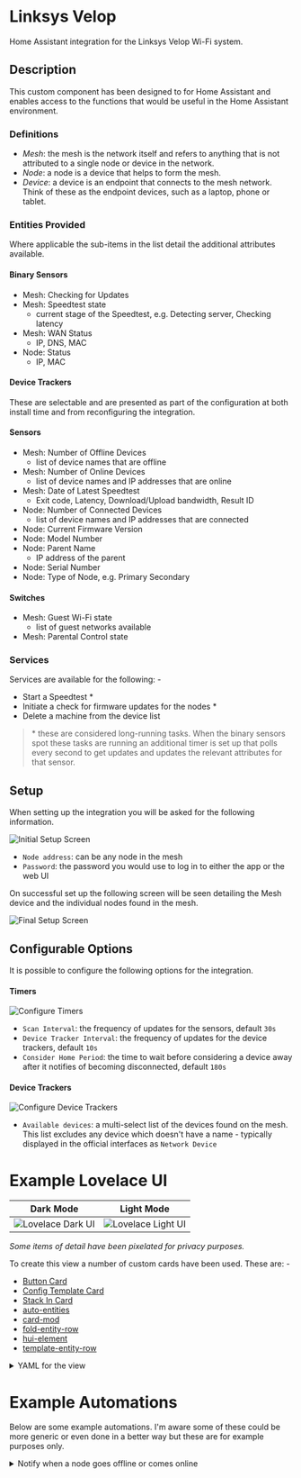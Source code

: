 
# Linksys Velop

Home Assistant integration for the Linksys Velop Wi-Fi system.

## Description

This custom component has been designed to for Home Assistant and enables 
access to the functions that would be useful in the Home Assistant environment.

### Definitions
 
- _Mesh_: the mesh is the network itself and refers to anything that is not 
  attributed to a single node or device in  the network.
- _Node_: a node is a device that helps to form the mesh.
- _Device_: a device is an endpoint that connects to the mesh network. Think 
  of these as the endpoint devices, such as a laptop, phone or tablet. 

### Entities Provided
Where applicable the sub-items in the list detail the additional attributes 
available.

#### Binary Sensors

- Mesh: Checking for Updates
- Mesh: Speedtest state
  - current stage of the Speedtest, e.g. Detecting server, Checking latency
- Mesh: WAN Status
  - IP, DNS, MAC
- Node: Status
  - IP, MAC

#### Device  Trackers

These are selectable and are presented as part of the configuration at both 
install time and from reconfiguring the integration.

#### Sensors

- Mesh: Number of Offline Devices
  - list of device names that are offline
- Mesh: Number of Online Devices
  - list of device names and IP addresses that are online
- Mesh: Date of Latest Speedtest
  - Exit code, Latency, Download/Upload bandwidth, Result ID
- Node: Number of Connected Devices
  - list of device names and IP addresses that are connected
- Node: Current Firmware Version
- Node: Model Number
- Node: Parent Name
  - IP address of the parent
- Node: Serial Number
- Node: Type of Node, e.g. Primary Secondary

#### Switches

- Mesh: Guest Wi-Fi state
  - list of guest networks available
- Mesh: Parental Control state

### Services

Services are available for the following: -

- Start a Speedtest &ast;
- Initiate a check for firmware updates for the nodes &ast;
- Delete a machine from the device list

> &ast; these are considered long-running tasks. When the binary sensors spot 
  these tasks are running an additional timer is set up that polls every 
  second to get updates and updates the relevant attributes for that sensor.    

## Setup

When setting up the integration you will be asked for the following information.

![Initial Setup Screen](https://github.com/uvjim/linksys_velop/raw/main/images/setup_user.png)

- `Node address`: can be any node in the mesh
- `Password`: the password you would use to log in to either the app or the 
  web UI

On successful set up the following screen will be seen detailing the Mesh 
device and the individual nodes found in the mesh.

![Final Setup Screen](https://github.com/uvjim/linksys_velop/raw/main/images/setup_final.png)

## Configurable Options

It is possible to configure the following options for the integration.

#### Timers

![Configure Timers](https://github.com/uvjim/linksys_velop/raw/main/images/config_timers.png)

- `Scan Interval`: the frequency of updates for the sensors, default `30s`
- `Device Tracker Interval`: the frequency of updates for the device 
  trackers, default `10s`
- `Consider Home Period`: the time to wait before considering a device away 
  after it notifies of becoming disconnected, default `180s`

#### Device Trackers

![Configure Device Trackers](https://github.com/uvjim/linksys_velop/raw/main/images/config_device_trackers.png)

- `Available devices`: a multi-select list of the devices found on the mesh. 
  This list excludes any device which doesn't have a name - typically 
  displayed in the official interfaces as `Network Device`

# Example Lovelace UI

| Dark Mode | Light Mode |
|:---:|:---:|
| ![Lovelace Dark UI](https://github.com/uvjim/linksys_velop/raw/main/images/lovelace_dark.png) | ![Lovelace Light UI](https://github.com/uvjim/linksys_velop/raw/main/images/lovelace_light.png) |

*Some items of detail have been pixelated for privacy purposes.*

To create this view a number of custom cards have been used.  These are: -

- [Button Card](https://github.com/custom-cards/button-card)
- [Config Template Card](https://github.com/thomasloven/lovelace-hui-element)
- [Stack In Card](https://github.com/custom-cards/stack-in-card)
- [auto-entities](https://github.com/thomasloven/lovelace-auto-entities)
- [card-mod](https://github.com/thomasloven/lovelace-card-mod)
- [fold-entity-row](https://github.com/thomasloven/lovelace-fold-entity-row)
- [hui-element](https://github.com/thomasloven/lovelace-hui-element)
- [template-entity-row](https://github.com/thomasloven/lovelace-template-entity-row)

<details>
  <summary>YAML for the view</summary>

  ```yaml
  - title: Mesh
    path: mesh
    icon: ''
    badges: []
    cards:
      - type: custom:button-card
        color_type: blank-card
      - type: custom:stack-in-card
        cards:
          - type: custom:button-card
            entity: binary_sensor.velop_mesh_wan_status
            show_name: false
            icon: hass:web
            tap_action:
              action: none
            custom_fields:
              attr_dns_servers: '[[[ return entity.attributes.dns ]]]'
              attr_public_ip: '[[[ return entity.attributes.ip ]]]'
              attr_speedtest_latest: |
                [[[
                  var entity_speedtest = states['sensor.velop_mesh_speedtest_latest']          
                  var d = new Date(entity_speedtest.state)
                  return d.toLocaleString()
                ]]]
              attr_speedtest_details: |
                [[[
                  var round2 = (num) => Math.round(num * 100) / 100
                  var spacing_internal = 5
                  var spacing_external = 30
                  var icon_size = 22
                  var entity_speedtest = states['sensor.velop_mesh_speedtest_latest']
                  var latency = entity_speedtest.attributes.latency
                  var download_bandwidth = round2(entity_speedtest.attributes.download_bandwidth / 1024)
                  var upload_bandwidth = round2(entity_speedtest.attributes.upload_bandwidth / 1024)        
  
                  return `<span style="margin-right: ${spacing_external}px;">
                            <ha-icon icon="hass:swap-horizontal" style="width: ${icon_size}px;"></ha-icon>
                            <span>${latency}ms</span>
                          </span>
                          <span style="margin-right: ${spacing_external}px;">
                            <ha-icon icon="hass:cloud-download-outline" style="width: ${icon_size}px;"></ha-icon>
                            <span>${download_bandwidth} Mbps</span>
                          </span>
                          <span>
                            <ha-icon icon="hass:cloud-upload-outline" style="width: ${icon_size}px;"></ha-icon>
                            <span>${upload_bandwidth} Mbps</span>
                          </span>
                          `
                ]]]
            state:
              - value: 'on'
                color: cyan
              - value: 'off'
                color: red
            styles:
              card:
                - padding: 16px
              grid:
                - grid-template-areas: >-
                    "attr_dns_servers . attr_public_ip" "i i i"
                    "attr_speedtest_details attr_speedtest_details
                    attr_speedtest_details" "attr_speedtest_latest
                    attr_speedtest_latest attr_speedtest_latest"
                - grid-template-rows: 5% 1fr 5% 5%
                - grid-template-columns: 1fr min-content 1fr
              custom_fields:
                attr_dns_servers:
                  - justify-self: self-start
                attr_public_ip:
                  - justify-self: self-end
            extra_styles: >
              div[id^="attr_"] { font-size: smaller; color:
              var(--disabled-text-color);
  
              }
  
              div[id^="attr_speedtest_"] { margin-top: 10px; }
  
              #attr_speedtest_latest::before { content: 'As at:' }
  
              #attr_public_ip::before { content: 'Public IP: ' }
  
              #attr_dns_servers::before { content: 'DNS: ' }
          - type: entities
            entities:
              - type: divider
              - type: custom:fold-entity-row
                padding: 0
                group_config:
                  card_mod:
                    style: |
                      state-badge { display: none; }
                      state-badge + div { margin-left: 8px !important; }
                head:
                  type: custom:template-entity-row
                  name: Feature States
                  card_mod:
                    style: |
                      state-badge { display: none; }
                      state-badge + div { margin-left: 8px !important; }
                      .info.pointer { font-weight: 500; }
                      .state { margin-right: 10px; }
                entities:
                  - type: custom:template-entity-row
                    entity: binary_sensor.velop_mesh_parental_control
                    name: >-
                      {{ state_attr(config.entity,
                      'friendly_name').split(':')[1].strip() }}
                    state: >-
                      _(component.binary_sensor.state._.{{ states(config.entity)
                      }})
                  - type: custom:template-entity-row
                    entity: binary_sensor.velop_mesh_check_for_updates_status
                    name: >-
                      {{ state_attr(config.entity,
                      'friendly_name').split(':')[1].strip() }}
                    state: >-
                      _(component.binary_sensor.state._.{{ states(config.entity)
                      }})
              - type: custom:fold-entity-row
                padding: 0
                clickable: true
                group_config:
                  card_mod:
                    style:
                      hui-generic-entity-row:
                        $: |
                          state-badge { display: none; }
                          state-badge + div { margin-left: 8px !important; }
                head:
                  type: custom:template-entity-row
                  entity: sensor.velop_mesh_online_devices
                  name: >-
                    {{ state_attr(config.entity,
                    'friendly_name').split(':')[1].strip() }}
                  card_mod:
                    style: |
                      state-badge { display: none; }
                      state-badge + div { margin-left: 8px !important; }
                      .info.pointer { font-weight: 500; }
                      .state { margin-right: 10px; }
                entities:
                  - type: custom:hui-element
                    card_type: markdown
                    card_mod:
                      style:
                        .: |
                          ha-card { border-radius: 0px; box-shadow: none; }
                          ha-markdown { padding: 16px 0px 0px !important; }
                        ha-markdown$: >
                          table { width: 100%; }
  
                          tbody tr:nth-child(2n+1) { background-color:
                          var(--table-row-background-color); }
  
                          thead tr th, tbody tr td { padding: 0px 10px; }
                    content: >
                      {% set devices =
                      state_attr('sensor.velop_mesh_online_devices', 'devices')
                      %} | # | Name | IP |
  
                      |:---:|---|---:| {%- for device in devices -%}
                        {% set idx = loop.index %}
                        {%- for device_name, device_ip in device.items() %}
                      {{ "| {} | {} | {} |".format(idx, device_name,
                      ",".join(device_ip)) }}
                        {%- endfor %}
                      {%- endfor %}
              - type: custom:fold-entity-row
                padding: 0
                clickable: true
                group_config:
                  card_mod:
                    style:
                      hui-generic-entity-row:
                        $: |
                          state-badge { display: none; }
                          state-badge + div { margin-left: 8px !important; }
                head:
                  type: custom:template-entity-row
                  entity: sensor.velop_mesh_offline_devices
                  name: >-
                    {{ state_attr(config.entity,
                    'friendly_name').split(':')[1].strip() }}
                  card_mod:
                    style: |
                      state-badge { display: none; }
                      state-badge + div { margin-left: 8px !important; }
                      .info.pointer { font-weight: 500; }
                      .state { margin-right: 10px; }
                entities:
                  - type: custom:hui-element
                    card_type: markdown
                    card_mod:
                      style:
                        .: |
                          ha-card { border-radius: 0px; box-shadow: none; }
                          ha-markdown { padding: 16px 0px 0px !important; }
                        ha-markdown$: >
                          table { width: 100%; }
  
                          tbody tr:nth-child(2n+1) { background-color:
                          var(--table-row-background-color); }
  
                          thead tr th, tbody tr td { padding: 0px 10px; }
                    content: >
                      {% set devices =
                      state_attr('sensor.velop_mesh_offline_devices', 'devices')
                      %}
  
                      | # | Name |
  
                      |:---:|---|
  
                      {% for device in devices %} {{ "| {} | {}
                      |".format(loop.index, device) }}
  
                      {% endfor %}
      - type: custom:auto-entities
        card:
          type: vertical-stack
        card_param: cards
        filter:
          include:
            - entity_id: /^binary_sensor\.velop_(?!(mesh)).*_status/
              options:
                type: custom:stack-in-card
                cards:
                  - type: custom:button-card
                    entity: this.entity_id
                    aspect_ratio: 3/1
                    size: 100%
                    show_entity_picture: true
                    show_last_changed: true
                    entity_picture: |
                      [[[
                        var entity_model = states['sensor.' + entity.entity_id.split('.')[1].split('_').slice(0, -1).join('_') + '_model']
                        return '/local/velop_nodes/' + entity_model.state + '.png'
                      ]]]
                    name: |
                      [[[
                        return entity.attributes.friendly_name.replace("Velop", "").split(":")[0].trim()
                      ]]]
                    custom_fields:
                      attr_label_model: Model
                      attr_model: |
                        [[[
                          var entity_model_id = "sensor." + entity.entity_id.split(".")[1].split("_").slice(0, -1).join("_") + "_model"
                          var entity_model = states[entity_model_id]
  
                          return entity_model.state
                        ]]]
                      attr_label_serial: Serial
                      attr_serial: |
                        [[[
                          var entity_serial_id = "sensor." + entity.entity_id.split(".")[1].split("_").slice(0, -1).join("_") + "_serial"
                          var entity_serial = states[entity_serial_id]
  
                          return entity_serial.state
                        ]]]
                      attr_parent: |
                        [[[
                          var ret
                          var entity_parent_id = "sensor." + entity.entity_id.split(".")[1].split("_").slice(0, -1).join("_") + "_parent"
                          var entity_parent = states[entity_parent_id]
                          if (entity_parent.state != 'unknown') {
                            ret = 'Connected to ' + entity_parent.state
                          }
  
                          return ret || "N/A"
                        ]]]
                      attr_label_ip: IP Address
                      attr_ip: |
                        [[[
                          var ret = entity.attributes.ip || undefined
  
                          return ret || "N/A"
                        ]]]
                      attr_status: |
                        [[[
                          return `<ha-icon 
                            icon="hass:checkbox-blank-circle"
                            style="width: 24px; height: 24px;">
                            </ha-icon>`
                        ]]]
                    extra_styles: >
                      div[id^="attr_"] { justify-self: end; }
  
                      div[id^="attr_label_"] { justify-self: start; margin-left:
                      20px }
  
                      #label, #attr_parent { padding-top: 25px; font-size:
                      smaller; }
                    styles:
                      card:
                        - padding: 16px
                      grid:
                        - grid-template-areas: >-
                            "n n attr_status" "i attr_label_model attr_model" "i
                            attr_label_serial attr_serial" "i attr_label_ip
                            attr_ip" "l l attr_parent"
                        - grid-template-rows: 1fr 1fr 1fr 1fr 1fr
                        - grid-template-columns: 15% 1fr max-content
                      name:
                        - font-size: larger
                        - justify-self: start
                        - padding-bottom: 20px
                      label:
                        - justify-self: start
                      custom_fields:
                        attr_parent:
                          - justify-self: end
                        attr_status:
                          - position: absolute
                          - top: 8px
                          - right: 16px
                          - color: |-
                              [[[
                                return (entity.state == 'on' ? 'cyan' : 'red')
                              ]]]
                  - type: entities
                    card_mod:
                      style: |
                        #states { padding-left: 8px; padding-right: 8px; }
                    entities:
                      - type: divider
                      - type: custom:config-template-card
                        variables:
                          CONNECTED_DEVICES: >
                            "sensor." +
                            "this.entity_id".split(".")[1].split("_").slice(0,
                            -1).join("_") + "_connected_devices"
                          CONNECTED_DEVICES_TEXT: |
                            (entity_id) => {
                              var ret = `
                            | # | Name | IP |
                            |:---:|---|---:|
                            `
                              if (states[entity_id].attributes.devices) {
                                states[entity_id].attributes.devices.forEach((device, idx) => {
                                  ret += "| " + (idx + 1) + " | " + device.name + " | " + device.ip + " |\n"
                                })
                              }
                              return ret
                            }
                        entities:
                          - ${CONNECTED_DEVICES}
                        card:
                          type: custom:fold-entity-row
                          padding: 0
                          clickable: true
                          group_config:
                            card_mod:
                              style:
                                hui-generic-entity-row:
                                  $: >
                                    state-badge { display: none; }
  
                                    state-badge + div { margin-left: 8px
                                    !important; }
                          head:
                            type: custom:template-entity-row
                            entity: ${CONNECTED_DEVICES}
                            name: >-
                              {{ state_attr(config.entity,
                              'friendly_name').split(':')[1].strip() }}
                            card_mod:
                              style: >
                                state-badge { display: none; }
  
                                state-badge + div { margin-left: 8px !important;
                                }
  
                                .info.pointer { font-weight: 500; }
  
                                .state { margin-right: 10px; }
                          entities:
                            - type: custom:hui-element
                              card_type: markdown
                              card_mod:
                                style:
                                  .: >
                                    ha-card { border-radius: 0px; box-shadow:
                                    none; }
  
                                    ha-markdown { padding: 16px 0px 0px
                                    !important; }
                                  ha-markdown$: >
                                    table { width: 100%; }
  
                                    tbody tr:nth-child(2n+1) { background-color:
                                    var(--table-row-background-color); }
  
                                    thead tr th, tbody tr td { padding: 0px
                                    10px; }
                              content: ${CONNECTED_DEVICES_TEXT(CONNECTED_DEVICES)}
  ```
</details>

# Example Automations

Below are some example automations. I'm aware some of these could be more 
generic or even done in a better way but these are for example purposes only.

<details>
  <summary>Notify when a node goes offline or comes online</summary>

  ```yaml
  alias: 'Notify: Velop node online/offline'
  description: ''
  trigger:
    - platform: state
      entity_id: binary_sensor.velop_utility_status
      id: Node Online
      from: 'off'
      to: 'on'
    - platform: state
      entity_id: binary_sensor.velop_utility_status
      id: Node Offline
      from: 'on'
      to: 'off'
  condition: []
  action:
    - choose:
        - conditions:
            - condition: trigger
              id: Node Online
          sequence:
            - service: persistent_notification.create
              data:
                message: Node is online
        - conditions:
            - condition: trigger
              id: Node Offline
          sequence:
            - service: persistent_notification.create
              data:
                message: Node is offline
      default: []
  mode: single
  ```
</details>
